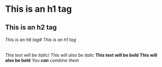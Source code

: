 
# This is an h1 tag
## This is an h2 tag
###### This is an h6 tag# This is an h1 tag

*This text will be italic*/
_This will also be italic_
**This text will be bold**
__This will also be bold__
*You **can** combine them*
